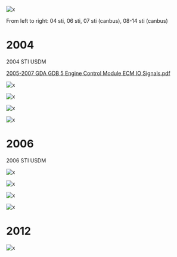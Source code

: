 ![x](OEM-Docs/Subaru/sti-family-picture.jpg)

From left to right: 04 sti, 06 sti, 07 sti (canbus), 08-14 sti (canbus)

# 2004

2004 STI USDM

[2005-2007 GDA GDB 5 Engine Control Module ECM IO Signals.pdf](OEM-Docs/Subaru/2005-2007-GDA-GDB-5-Engine-Control-Module-ECM-IO-Signals.pdf)

![x](OEM-Docs/Subaru/2004-subaru-impreza-2.5T-1.png)

![x](OEM-Docs/Subaru/2004-subaru-impreza-2.5T-2.png)

![x](OEM-Docs/Subaru/2004-subaru-impreza-2.5T-3.png)

![x](OEM-Docs/Subaru/2004-subaru-impreza-2.5T-4.png)

# 2006

2006 STI USDM

![x](OEM-Docs/Subaru/2006-subaru-impreza-2.5T-1.png)

![x](OEM-Docs/Subaru/2006-subaru-impreza-2.5T-2.png)

![x](OEM-Docs/Subaru/2006-subaru-impreza-2.5T-3.png)

![x](OEM-Docs/Subaru/2006-subaru-impreza-2.5T-4.png)

# 2012

![x](OEM-Docs/Subaru/2012-legacy-2.5T-5.png)
